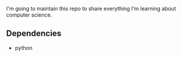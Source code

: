 I'm going to maintain this repo to share everything I'm learning about computer science.

## Dependencies
- python
